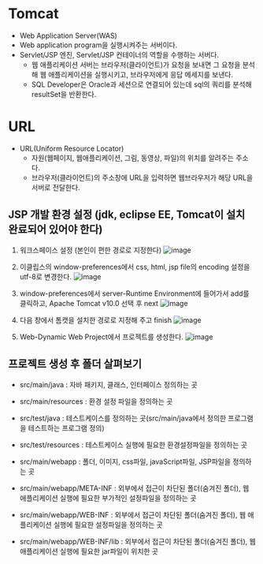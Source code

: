 # Tomcat
- Web Application Server(WAS)
- Web application program을 실행시켜주는 서버이다.
- Servlet/JSP 엔진, Servlet/JSP 컨테이너의 역할을 수행하는 서버다.
  + 웹 애플리케이션 서버는 브라우저(클라이언트)가 요청을 보내면 그 요청을 분석해 웹 애플리케이션을 실행시키고,
    브라우저에게 응답 메세지를 보낸다.
  + SQL Developer은 Oracle과 세션으로 연결되어 있는데 sql의 쿼리를 분석해 resultSet을 반환한다.
  
# URL
- URL(Uniform Resource Locator)
  + 자원(웹페이지, 웹애플리케이션, 그림, 동영상, 파일)의 위치를 알려주는 주소다.
  + 브라우저(클라이언트)의 주소창에 URL을 입력하면 웹브라우저가 해당 URL을 서버로 전달한다.

## JSP 개발 환경 설정 (jdk, eclipse EE, Tomcat이 설치 완료되어 있어야 한다)
1. 워크스페이스 설정 (본인이 편한 경로로 지정한다)
![image](https://user-images.githubusercontent.com/87356533/140906681-a3448d7a-111d-4fa0-9ce4-dfe7bbfcbf21.png)

2. 이클립스의 window-preferences에서 css, html, jsp file의 encoding 설정을 utf-8로 변경한다.
![image](https://user-images.githubusercontent.com/87356533/140905884-1df9b7ba-883e-4164-bcf9-a33d23cc8948.png)

3. window-preferences에서 server-Runtime Environment에 들어가서 add를 클릭하고, Apache Tomcat v10.0 선택 후 next
![image](https://user-images.githubusercontent.com/87356533/140907397-003e6f7e-9477-46d0-a1ea-e34fd188365a.png)

4. 다음 창에서 톰캣을 설치한 경로로 지정해 주고 finish
![image](https://user-images.githubusercontent.com/87356533/140907793-e4a4fe03-1764-478d-9d33-efb9ce78f2a5.png)

5. Web-Dynamic Web Project에서 프로젝트를 생성한다.
![image](https://user-images.githubusercontent.com/87356533/140908388-25732ddb-a4c3-44d1-9857-ca14655ac81c.png)

## 프로젝트 생성 후 폴더 살펴보기
- src/main/java : 자바 패키지, 클래스, 인터페이스 정의하는 곳
- src/main/resources : 환경 설정 파일을 정의하는 곳
- src/test/java : 테스트케이스를 정의하는 곳(src/main/java에서 정의한 프로그램을 테스트하는 프로그램 정의)
- src/test/resources : 테스트케이스 실행에 필요한 환경설정파일을 정의하는 곳

- src/main/webapp : 폴더, 이미지, css파일, javaScript파일, JSP파일을 정의하는 곳
- src/main/webapp/META-INF : 외부에서 접근이 차단된 폴더(숨겨진 폴더), 웹 애플리케이션 실행에 필요한 부가적인 설정파일을 정의하는 곳
- src/main/webapp/WEB-INF : 외부에서 접근이 차단된 폴더(숨겨진 폴더), 웹 애플리케이션 실행에 필요한 설정파일을 정의하는 곳
- src/main/webapp/WEB-INF/lib : 외부에서 접근이 차단된 폴더(숨겨진 폴더), 웹 애플리케이션 실행에 필요한 jar파일이 위치한 곳
